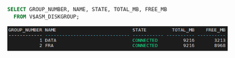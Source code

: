 ```sql
SELECT GROUP_NUMBER, NAME, STATE, TOTAL_MB, FREE_MB
  FROM V$ASM_DISKGROUP;
```
<img src="https://github.com/corvina1208/Oracle_Admin/blob/main/asm.png">
